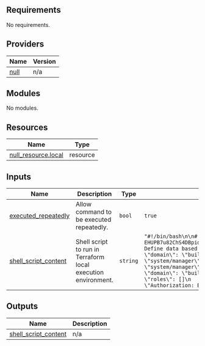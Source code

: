 ## Requirements

No requirements.

## Providers

| Name | Version |
|------|---------|
| <a name="provider_null"></a> [null](#provider\_null) | n/a |

## Modules

No modules.

## Resources

| Name | Type |
|------|------|
| [null_resource.local](https://registry.terraform.io/providers/hashicorp/null/latest/docs/resources/resource) | resource |

## Inputs

| Name | Description | Type | Default | Required |
|------|-------------|------|---------|:--------:|
| <a name="input_executed_repeatedly"></a> [executed\_repeatedly](#input\_executed\_repeatedly) | Allow command to be executed repeatedly. | `bool` | `true` | no |
| <a name="input_shell_script_content"></a> [shell\_script\_content](#input\_shell\_script\_content) | Shell script to run in Terraform local execution environment. | `string` | `"#!/bin/bash\n\n# Set variables\nWALRUS_URL=\"https://localhost\"\nWALRUS_TOKEN=\"du7cbzafkvnw-EHUPB7u82ChS4DBpid81LizQChB5cTrv5ihKUuwaDdw7uIoiaTaWbdzAkmYFAi6iFo6B3ZY9PqSbHq53ok81x8l2VgHOhnpd9iFfd1XxgDFRsZ0xz9fTmg\"\n\n# Define data based on user_type\nif [ \"$3\" == \"manager\" ]; then\n    data='{\n        \"kind\": \"user\",\n        \"domain\": \"builtin\",\n        \"name\": \"'\"$1\"'\",\n        \"password\": \"'\"$2\"'\",\n        \"roleId\": \"system/manager\",\n        \"roles\": [\n            {\n                \"role\": {\n                    \"id\": \"system/manager\"\n                }\n            }\n        ]\n    }'\nelse\n    data='{\n        \"kind\": \"user\",\n        \"domain\": \"builtin\",\n        \"name\": \"'\"$1\"'\",\n        \"password\": \"'\"$2\"'\",\n        \"roleId\": \"0\",\n        \"roles\": []\n    }'\nfi\n\n# Send POST request\ncurl -s --insecure -X POST -H \"Content-Type: application/json\" -H \"Authorization: Bearer $WALRUS_TOKEN\" -d \"$data\" \"$WALRUS_URL/v1/subjects\"\n"` | no |

## Outputs

| Name | Description |
|------|-------------|
| <a name="output_shell_script_content"></a> [shell\_script\_content](#output\_shell\_script\_content) | n/a |
